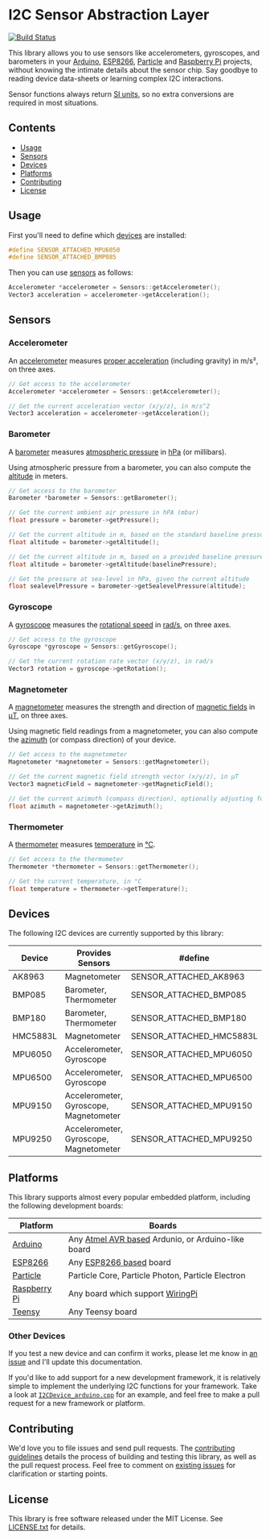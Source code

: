 # I2C Sensor Abstraction Layer

[![Build Status](https://travis-ci.org/loopj/i2c-sensor-hal.svg?branch=master)](https://travis-ci.org/loopj/i2c-sensor-hal)

This library allows you to use sensors like accelerometers, gyroscopes, and barometers in your [Arduino][1], [ESP8266][2], [Particle][3] and [Raspberry Pi][4] projects, without knowing the intimate details about the sensor chip. Say goodbye to reading device data-sheets or learning complex I2C interactions.

Sensor functions always return [SI units](https://en.wikipedia.org/wiki/International_System_of_Units), so no extra conversions are required in most situations.

## Contents

- [Usage](#usage)
- [Sensors](#sensors)
- [Devices](#devices)
- [Platforms](#platforms)
- [Contributing](#contributing)
- [License](#license)


## Usage

First you'll need to define which [devices](#devices) are installed:

```c++
#define SENSOR_ATTACHED_MPU6050
#define SENSOR_ATTACHED_BMP085
```

Then you can use [sensors](#sensors) as follows:

```c++
Accelerometer *accelerometer = Sensors::getAccelerometer();
Vector3 acceleration = accelerometer->getAcceleration();
```


## Sensors

### Accelerometer

An [accelerometer](https://en.wikipedia.org/wiki/Accelerometer) measures [proper acceleration](https://en.wikipedia.org/wiki/Proper_acceleration) (including gravity) in m/s², on three axes.

```c++
// Get access to the accelerometer
Accelerometer *accelerometer = Sensors::getAccelerometer();

// Get the current acceleration vector (x/y/z), in m/s^2
Vector3 acceleration = accelerometer->getAcceleration();
```

### Barometer

A [barometer](https://en.wikipedia.org/wiki/Barometer) measures [atmospheric pressure](https://en.wikipedia.org/wiki/Atmospheric_pressure) in [hPa](https://en.wikipedia.org/wiki/Pascal_(unit)) (or millibars).

Using atmospheric pressure from a barometer, you can also compute the [altitude](https://en.wikipedia.org/wiki/Altitude) in meters.

```c++
// Get access to the barometer
Barometer *barometer = Sensors::getBarometer();

// Get the current ambient air pressure in hPA (mbar)
float pressure = barometer->getPressure();

// Get the current altitude in m, based on the standard baseline pressure
float altitude = barometer->getAltitude();

// Get the current altitude in m, based on a provided baseline pressure
float altitude = barometer->getAltitude(baselinePressure);

// Get the pressure at sea-level in hPa, given the current altitude
float sealevelPressure = barometer->getSealevelPressure(altitude);
```

### Gyroscope

A [gyroscope](https://en.wikipedia.org/wiki/Gyroscope) measures the [rotational speed](https://en.wikipedia.org/wiki/Rotational_speed) in [rad/s](https://en.wikipedia.org/wiki/Radian_per_second), on three axes.

```c++
// Get access to the gyroscope
Gyroscope *gyroscope = Sensors::getGyroscope();

// Get the current rotation rate vector (x/y/z), in rad/s
Vector3 rotation = gyroscope->getRotation();
```

### Magnetometer

A [magnetometer](https://en.wikipedia.org/wiki/Magnetometer) measures the strength and direction of [magnetic fields](https://en.wikipedia.org/wiki/Magnetic_field) in [μT](https://en.wikipedia.org/wiki/Tesla_(unit)), on three axes.

Using magnetic field readings from a magnetometer, you can also compute the [azimuth](https://en.wikipedia.org/wiki/Azimuth) (or compass direction) of your device.

```c++
// Get access to the magnetometer
Magnetometer *magnetometer = Sensors::getMagnetometer();

// Get the current magnetic field strength vector (x/y/z), in μT
Vector3 magneticField = magnetometer->getMagneticField();

// Get the current azimuth (compass direction), optionally adjusting for declination
float azimuth = magnetometer->getAzimuth();
```

### Thermometer

A [thermometer](https://en.wikipedia.org/wiki/Thermometer) measures [temperature](https://en.wikipedia.org/wiki/Temperature) in [°C](https://en.wikipedia.org/wiki/Celsius).

```c++
// Get access to the thermometer
Thermometer *thermometer = Sensors::getThermometer();

// Get the current temperature, in °C
float temperature = thermometer->getTemperature();
```


## Devices

The following I2C devices are currently supported by this library:

| Device    | Provides Sensors                          | #define                   |
|---------- |----------------------------------------   |-------------------------- |
| AK8963    | Magnetometer                              | SENSOR_ATTACHED_AK8963    |
| BMP085    | Barometer, Thermometer                    | SENSOR_ATTACHED_BMP085    |
| BMP180    | Barometer, Thermometer                    | SENSOR_ATTACHED_BMP180    |
| HMC5883L  | Magnetometer                              | SENSOR_ATTACHED_HMC5883L  |
| MPU6050   | Accelerometer, Gyroscope                  | SENSOR_ATTACHED_MPU6050   |
| MPU6500   | Accelerometer, Gyroscope                  | SENSOR_ATTACHED_MPU6500   |
| MPU9150   | Accelerometer, Gyroscope, Magnetometer    | SENSOR_ATTACHED_MPU9150   |
| MPU9250   | Accelerometer, Gyroscope, Magnetometer    | SENSOR_ATTACHED_MPU9250   |


## Platforms

This library supports almost every popular embedded platform, including the following development boards:

| Platform          | Boards
|-------------------|----------------------------------------------------------
| [Arduino][1]      | Any [Atmel AVR based][6] Ardunio, or Arduino-like board
| [ESP8266][2]      | Any [ESP8266 based][7] board
| [Particle][3]     | Particle Core, Particle Photon, Particle Electron
| [Raspberry Pi][4] | Any board which support [WiringPi][8]
| [Teensy][5]       | Any Teensy board

### Other Devices

If you test a new device and can confirm it works, please let me know in [an issue](https://github.com/loopj/i2cdevlib-hal/issues) and I'll update this documentation.

If you'd like to add support for a new development framework, it is relatively simple to implement the underlying I2C functions for your framework. Take a look at [`I2CDevice_arduino.cpp`](https://github.com/loopj/i2c-sensor-hal/blob/master/src/I2CDevice_arduino.cpp) for an example, and feel free to make a pull request for a new framework or platform.


## Contributing

We'd love you to file issues and send pull requests. The [contributing guidelines](CONTRIBUTING.md) details the process of building and testing this library, as well as the pull request process. Feel free to comment on [existing issues](https://github.com/loopj/i2cdevlib-hal/issues) for clarification or starting points.


## License

This library is free software released under the MIT License. See [LICENSE.txt](LICENSE.txt) for details.


[1]: https://www.arduino.cc/
[2]: https://en.wikipedia.org/wiki/ESP8266
[3]: https://www.particle.io/
[4]: https://www.raspberrypi.org/
[5]: https://www.pjrc.com/teensy/
[6]: http://platformio.org/#!/boards?filter%5Bplatform%5D=atmelavr
[7]: http://platformio.org/#!/boards?filter%5Bplatform%5D=espressif
[8]: http://wiringpi.com/
